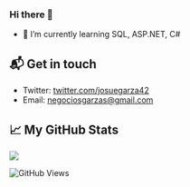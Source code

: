 ### Hi there 👋

- 🌱 I’m currently learning SQL, ASP.NET, C#


## 📬 Get in touch

- Twitter: [twitter.com/josuegarza42](https://twitter.com/josuegarza42)
- Email: [negociosgarzas@gmail.com](negociosgarzas)

## &#x1f4c8; My GitHub Stats

<a href="https://github.com/josuegarza42/josuegarza42">
  <img align="center" src="https://github-readme-stats.vercel.app/api/top-langs/?username=josuegarza42&title_color=ffffff&text_color=c9cacc&icon_color=2bbc8a&bg_color=1d1f21"/>
</a>

![GitHub Views](https://komarev.com/ghpvc/?username=josuegarza42&color=2685BF)
